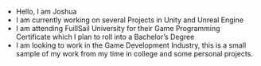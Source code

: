 - Hello, I am Joshua
- I am currently working on several Projects in Unity and Unreal Engine
- I am attending FuillSail University for their Game Programming Certificate which I plan to roll into a Bachelor’s Degree
- I am looking to work in the Game Development Industry, this is a small sample of my work from my time in college and some personal projects.

<!---
JScott-PrimordialGames/JScott-PrimordialGames is a ✨ special ✨ repository because its `README.md` (this file) appears on your GitHub profile.
You can click the Preview link to take a look at your changes.
--->
